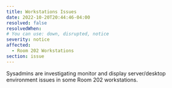 ```yaml
---
title: Workstations Issues
date: 2022-10-20T20:44:46-04:00
resolved: false
resolvedWhen:
# You can use: down, disrupted, notice
severity: notice
affected: 
  - Room 202 Workstations
section: issue
---
```

Sysadmins are investigating monitor and display server/desktop environment issues in some Room 202 workstations.
